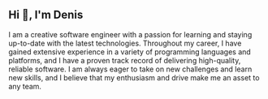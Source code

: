 ## Hi 👋, I'm Denis

I am a creative software engineer with a passion for learning and staying up-to-date with the latest technologies. Throughout my career, I have gained extensive experience in a variety of programming languages and platforms, and I have a proven track record of delivering high-quality, reliable software. I am always eager to take on new challenges and learn new skills, and I believe that my enthusiasm and drive make me an asset to any team.
<br/>